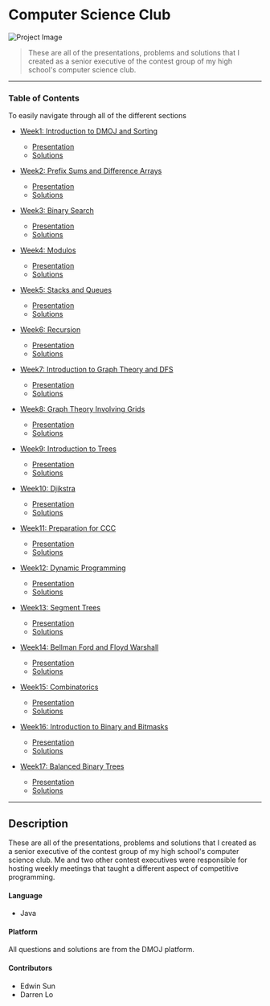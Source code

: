 # Computer Science Club

![Project Image](https://braydonwang.github.io/csclub.png)

> These are all of the presentations, problems and solutions that I created as a senior executive of the contest group of my high school's computer science club.

---

### Table of Contents
To easily navigate through all of the different sections

- [Week1: Introduction to DMOJ and Sorting](https://github.com/braydonwang/Computer-Science-Club/tree/main/01-dmoj-and-sorting)
    - [Presentation](https://github.com/braydonwang/Computer-Science-Club/tree/main/01-dmoj-and-sorting/Presentation)
    - [Solutions](https://github.com/braydonwang/Computer-Science-Club/tree/main/01-dmoj-and-sorting/Solutions)


- [Week2: Prefix Sums and Difference Arrays](https://github.com/braydonwang/Computer-Science-Club/tree/main/02-prefixsum-and-difference-array)
    - [Presentation](https://github.com/braydonwang/Computer-Science-Club/tree/main/02-prefixsum-and-difference-array/Presentation)
    - [Solutions](https://github.com/braydonwang/Computer-Science-Club/tree/main/02-prefixsum-and-difference-array/Solutions)


- [Week3: Binary Search](https://github.com/braydonwang/Computer-Science-Club/tree/main/03-binary-search)
    - [Presentation](https://github.com/braydonwang/Computer-Science-Club/tree/main/03-binary-search/Presentation)
    - [Solutions](https://github.com/braydonwang/Computer-Science-Club/tree/main/03-binary-search/Solutions)


- [Week4: Modulos](https://github.com/braydonwang/Computer-Science-Club/tree/main/04-modulos)
    - [Presentation](https://github.com/braydonwang/Computer-Science-Club/tree/main/04-modulos/Presentation)
    - [Solutions](https://github.com/braydonwang/Computer-Science-Club/tree/main/04-modulos/Solutions)


- [Week5: Stacks and Queues](https://github.com/braydonwang/Computer-Science-Club/tree/main/05-stacks-and-queues)
    - [Presentation](https://github.com/braydonwang/Computer-Science-Club/tree/main/05-stacks-and-queues/Presentation)
    - [Solutions](https://github.com/braydonwang/Computer-Science-Club/tree/main/05-stacks-and-queues/Solutions)

- [Week6: Recursion](https://github.com/braydonwang/Computer-Science-Club/tree/main/06-recursion)
    - [Presentation](https://github.com/braydonwang/Computer-Science-Club/tree/main/06-recursion/Presentation)
    - [Solutions](https://github.com/braydonwang/Computer-Science-Club/tree/main/06-recursion/Solutions)

- [Week7: Introduction to Graph Theory and DFS](https://github.com/braydonwang/Computer-Science-Club/tree/main/07-depth-first-search)
    - [Presentation](https://github.com/braydonwang/Computer-Science-Club/tree/main/07-depth-first-search/Presentation)
    - [Solutions](https://github.com/braydonwang/Computer-Science-Club/tree/main/07-depth-first-search/Solutions)

- [Week8: Graph Theory Involving Grids](https://github.com/braydonwang/Computer-Science-Club/tree/main/08-grids-graph-theory)
    - [Presentation](https://github.com/braydonwang/Computer-Science-Club/tree/main/08-grids-graph-theory/Presentation)
    - [Solutions](https://github.com/braydonwang/Computer-Science-Club/tree/main/08-grids-graph-theory/Solutions)

- [Week9: Introduction to Trees](https://github.com/braydonwang/Computer-Science-Club/tree/main/09-trees)
    - [Presentation](https://github.com/braydonwang/Computer-Science-Club/tree/main/09-trees/Presentation)
    - [Solutions](https://github.com/braydonwang/Computer-Science-Club/tree/main/09-trees/Solutions)

- [Week10: Djikstra](https://github.com/braydonwang/Computer-Science-Club/tree/main/10-djikstra)
    - [Presentation](https://github.com/braydonwang/Computer-Science-Club/tree/main/10-djikstra/Presentation)
    - [Solutions](https://github.com/braydonwang/Computer-Science-Club/tree/main/10-djikstra/Solutions)

- [Week11: Preparation for CCC](https://github.com/braydonwang/Computer-Science-Club/tree/main/11-ccc-preparation)
    - [Presentation](https://github.com/braydonwang/Computer-Science-Club/tree/main/11-ccc-preparation/Presentation)
    - [Solutions](https://github.com/braydonwang/Computer-Science-Club/tree/main/11-ccc-preparation/Solutions)

- [Week12: Dynamic Programming](https://github.com/braydonwang/Computer-Science-Club/tree/main/12-dynamic-programming)
    - [Presentation](https://github.com/braydonwang/Computer-Science-Club/tree/main/12-dynamic-programming/Presentation)
    - [Solutions](https://github.com/braydonwang/Computer-Science-Club/tree/main/12-dynamic-programming/Solutions)

- [Week13: Segment Trees](https://github.com/braydonwang/Computer-Science-Club/tree/main/13-segment-trees)
    - [Presentation](https://github.com/braydonwang/Computer-Science-Club/tree/main/13-segment-trees/Presentation)
    - [Solutions](https://github.com/braydonwang/Computer-Science-Club/tree/main/13-segment-trees/Solutions)

- [Week14: Bellman Ford and Floyd Warshall](https://github.com/braydonwang/Computer-Science-Club/tree/main/14-bellman-ford-and-floyd-warshall)
    - [Presentation](https://github.com/braydonwang/Computer-Science-Club/tree/main/14-bellman-ford-and-floyd-warshall/Presentation)
    - [Solutions](https://github.com/braydonwang/Computer-Science-Club/tree/main/14-bellman-ford-and-floyd-warshall/Solutions)

- [Week15: Combinatorics](https://github.com/braydonwang/Computer-Science-Club/tree/main/15-combinatorics)
    - [Presentation](https://github.com/braydonwang/Computer-Science-Club/tree/main/15-combinatorics/Presentation)
    - [Solutions](https://github.com/braydonwang/Computer-Science-Club/tree/main/15-combinatorics/Solutions)

- [Week16: Introduction to Binary and Bitmasks](https://github.com/braydonwang/Computer-Science-Club/tree/main/16-bitmasks)
    - [Presentation](https://github.com/braydonwang/Computer-Science-Club/tree/main/16-bitmasks/Presentation)
    - [Solutions](https://github.com/braydonwang/Computer-Science-Club/tree/main/16-bitmasks/Solutions)

- [Week17: Balanced Binary Trees](https://github.com/braydonwang/Computer-Science-Club/tree/main/17-balanced-binary-trees)
    - [Presentation](https://github.com/braydonwang/Computer-Science-Club/tree/main/17-balanced-binary-trees/Presentation)
    - [Solutions](https://github.com/braydonwang/Computer-Science-Club/tree/main/17-balanced-binary-trees/Solutions)

---

## Description

These are all of the presentations, problems and solutions that I created as a senior executive of the contest group of my high school's computer science club. Me and two other contest executives were responsible for hosting weekly meetings that taught a different aspect of competitive programming. 

#### Language

- Java

#### Platform

All questions and solutions are from the DMOJ platform.

#### Contributors

- Edwin Sun
- Darren Lo
